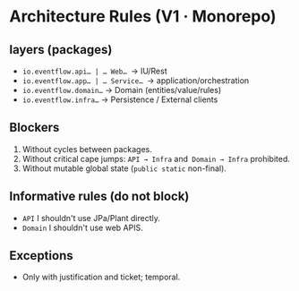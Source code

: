 # Architecture Rules (V1 · Monorepo)

## layers (packages)
- `io.eventflow.api… | … Web… `→ IU/Rest
- `io.eventflow.app… | … Service… `→ application/orchestration
- `io.eventflow.domain…` → Domain (entities/value/rules)
- `io.eventflow.infra…` → Persistence / External clients

## Blockers
1) Without cycles between packages.
2) Without critical cape jumps: `API → Infra` and` Domain → Infra` prohibited.
3) Without mutable global state (`public static` non-final).

## Informative rules (do not block)
- `API` I shouldn't use JPa/Plant directly.
- `Domain` I shouldn't use web APIS.

## Exceptions
- Only with justification and ticket; temporal.